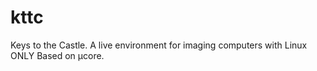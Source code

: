 kttc
====

Keys to the Castle. A live environment for imaging computers with Linux ONLY Based on µcore.
